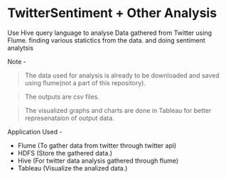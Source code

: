 # TwitterSentiment + Other Analysis 
Use Hive query language to analyse Data gathered from Twitter using Flume.
finding various statictics from the data.
and doing sentiment analytsis

Note -
> The data used for analysis is already to be downloaded and saved using flume(not a part of this repository).

> The outputs are csv files.

> The visualized graphs and charts are done in Tableau for better represenataion of output data.

Application Used -
* Flume (To gather data from twitter through twitter api)
* HDFS (Store the gathered data.)
* Hive (For twitter data analysis gathered through flume)
* Tableau (Visualize the analized data.)
